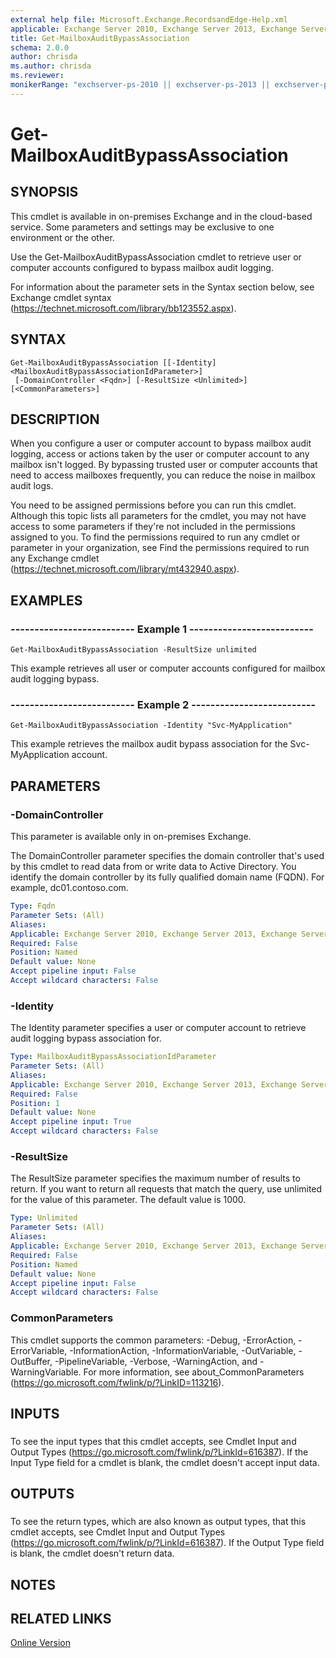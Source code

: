```yaml
---
external help file: Microsoft.Exchange.RecordsandEdge-Help.xml
applicable: Exchange Server 2010, Exchange Server 2013, Exchange Server 2016, Exchange Server 2019, Exchange Online
title: Get-MailboxAuditBypassAssociation
schema: 2.0.0
author: chrisda
ms.author: chrisda
ms.reviewer:
monikerRange: "exchserver-ps-2010 || exchserver-ps-2013 || exchserver-ps-2016 || exchserver-ps-2019 || exchonline-ps"
---
```


# Get-MailboxAuditBypassAssociation

## SYNOPSIS
This cmdlet is available in on-premises Exchange and in the cloud-based service. Some parameters and settings may be exclusive to one environment or the other.

Use the Get-MailboxAuditBypassAssociation cmdlet to retrieve user or computer accounts configured to bypass mailbox audit logging.

For information about the parameter sets in the Syntax section below, see Exchange cmdlet syntax (https://technet.microsoft.com/library/bb123552.aspx).

## SYNTAX

```
Get-MailboxAuditBypassAssociation [[-Identity] <MailboxAuditBypassAssociationIdParameter>]
 [-DomainController <Fqdn>] [-ResultSize <Unlimited>] [<CommonParameters>]
```

## DESCRIPTION
When you configure a user or computer account to bypass mailbox audit logging, access or actions taken by the user or computer account to any mailbox isn't logged. By bypassing trusted user or computer accounts that need to access mailboxes frequently, you can reduce the noise in mailbox audit logs.

You need to be assigned permissions before you can run this cmdlet. Although this topic lists all parameters for the cmdlet, you may not have access to some parameters if they're not included in the permissions assigned to you. To find the permissions required to run any cmdlet or parameter in your organization, see Find the permissions required to run any Exchange cmdlet (https://technet.microsoft.com/library/mt432940.aspx).

## EXAMPLES

### -------------------------- Example 1 --------------------------
```
Get-MailboxAuditBypassAssociation -ResultSize unlimited
```

This example retrieves all user or computer accounts configured for mailbox audit logging bypass.

### -------------------------- Example 2 --------------------------
```
Get-MailboxAuditBypassAssociation -Identity "Svc-MyApplication"
```

This example retrieves the mailbox audit bypass association for the Svc-MyApplication account.

## PARAMETERS

### -DomainController
This parameter is available only in on-premises Exchange.

The DomainController parameter specifies the domain controller that's used by this cmdlet to read data from or write data to Active Directory. You identify the domain controller by its fully qualified domain name (FQDN). For example, dc01.contoso.com.

```yaml
Type: Fqdn
Parameter Sets: (All)
Aliases:
Applicable: Exchange Server 2010, Exchange Server 2013, Exchange Server 2016, Exchange Server 2019
Required: False
Position: Named
Default value: None
Accept pipeline input: False
Accept wildcard characters: False
```

### -Identity
The Identity parameter specifies a user or computer account to retrieve audit logging bypass association for.

```yaml
Type: MailboxAuditBypassAssociationIdParameter
Parameter Sets: (All)
Aliases:
Applicable: Exchange Server 2010, Exchange Server 2013, Exchange Server 2016, Exchange Server 2019, Exchange Online
Required: False
Position: 1
Default value: None
Accept pipeline input: True
Accept wildcard characters: False
```

### -ResultSize
The ResultSize parameter specifies the maximum number of results to return. If you want to return all requests that match the query, use unlimited for the value of this parameter. The default value is 1000.

```yaml
Type: Unlimited
Parameter Sets: (All)
Aliases:
Applicable: Exchange Server 2010, Exchange Server 2013, Exchange Server 2016, Exchange Server 2019, Exchange Online
Required: False
Position: Named
Default value: None
Accept pipeline input: False
Accept wildcard characters: False
```

### CommonParameters
This cmdlet supports the common parameters: -Debug, -ErrorAction, -ErrorVariable, -InformationAction, -InformationVariable, -OutVariable, -OutBuffer, -PipelineVariable, -Verbose, -WarningAction, and -WarningVariable. For more information, see about_CommonParameters (https://go.microsoft.com/fwlink/p/?LinkID=113216).

## INPUTS

###  
To see the input types that this cmdlet accepts, see Cmdlet Input and Output Types (https://go.microsoft.com/fwlink/p/?LinkId=616387). If the Input Type field for a cmdlet is blank, the cmdlet doesn't accept input data.

## OUTPUTS

###  
To see the return types, which are also known as output types, that this cmdlet accepts, see Cmdlet Input and Output Types (https://go.microsoft.com/fwlink/p/?LinkId=616387). If the Output Type field is blank, the cmdlet doesn't return data.

## NOTES

## RELATED LINKS

[Online Version](https://technet.microsoft.com/library/2e3d8264-0636-419d-8677-2be456c3551b.aspx)
